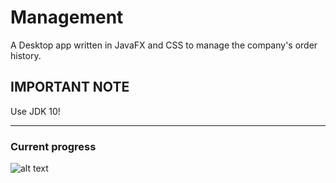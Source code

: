 # Management
A Desktop app written in JavaFX and CSS to manage the company's order history.

## IMPORTANT NOTE
Use JDK 10!

---

### Current progress
![alt text](https://imgur.com/BVFWBzR.png)
